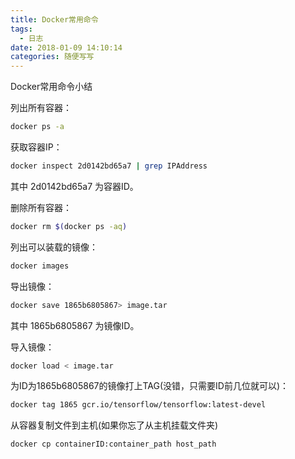 ```yaml
---
title: Docker常用命令
tags:
  - 日志
date: 2018-01-09 14:10:14
categories: 随便写写
---
```

Docker常用命令小结
<!--more-->
列出所有容器：
```bash
docker ps -a
```

获取容器IP：
```bash
docker inspect 2d0142bd65a7 | grep IPAddress
```
其中 2d0142bd65a7 为容器ID。

删除所有容器：
```bash
docker rm $(docker ps -aq)
```

列出可以装载的镜像：
```bash
docker images
```

导出镜像：
```bash
docker save 1865b6805867> image.tar
```
其中 1865b6805867 为镜像ID。

导入镜像：
```bash
docker load < image.tar
```

为ID为1865b6805867的镜像打上TAG(没错，只需要ID前几位就可以)：
```bash
docker tag 1865 gcr.io/tensorflow/tensorflow:latest-devel
```

从容器复制文件到主机(如果你忘了从主机挂载文件夹)
```bash
docker cp containerID:container_path host_path
```
